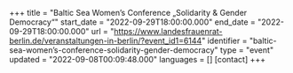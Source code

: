 +++
title = "Baltic Sea Women’s Conference „Solidarity & Gender Democracy“"
start_date = "2022-09-29T18:00:00.000"
end_date = "2022-09-29T18:00:00.000"
url = "https://www.landesfrauenrat-berlin.de/veranstaltungen-in-berlin/?event_id1=6144"
identifier = "baltic-sea-women’s-conference-solidarity-gender-democracy"
type = "event"
updated = "2022-09-08T00:09:48.000"
languages = []
[contact]
+++